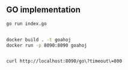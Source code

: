 ## GO implementation

```sh
go run index.go   


docker build . -t goahoj  
docker run -p 8090:8090 goahoj


curl http://localhost:8090/go\?timeout\=800
```